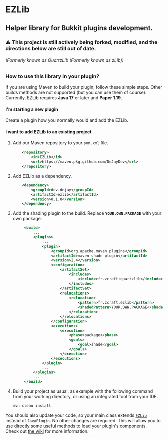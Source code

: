 EZLib
==========

Helper library for Bukkit plugins development.
----

### ⚠️ This project is still actively being forked, modified, and the directions below are still out of date. 

###### (Formerly known as QuartzLib (Formerly known as zLib))

### How to use this library in your plugin?

If you are using Maven to build your plugin, follow these simple steps. Other builds methods are not supported (but you can use them of course).  
Currently, EZLib requires **Java 17** or later and **Paper 1.19**.

#### I'm starting a new plugin

Create a plugin how you normally would and add the EZLib.

#### I want to add EZLib to an existing project

1. Add our Maven repository to your `pom.xml` file.
  
    ```xml
        <repository>
            <id>EZLib</id>
            <url>https://maven.pkg.github.com/DeJayDev</url>
        </repository>
    ```

2. Add EZLib as a dependency.
  
    ```xml
        <dependency>
            <groupId>dev.dejay</groupId>
            <artifactId>ezlib</artifactId>
            <version>0.1.0</version>
        </dependency>
    ```
    
3. Add the shading plugin to the build. Replace **`YOUR.OWN.PACKAGE`** with your own package.
  
   ```xml
        <build>
            ...
            <plugins>
                ...
                <plugin>
                    <groupId>org.apache.maven.plugins</groupId>
                    <artifactId>maven-shade-plugin</artifactId>
                    <version>2.4</version>
                    <configuration>
                        <artifactSet>
                            <includes>
                                <include>fr.zcraft:quartzlib</include>
                            </includes>
                        </artifactSet>
                        <relocations>
                            <relocation>
                                <pattern>fr.zcraft.ezlib</pattern>
                                <shadedPattern>YOUR.OWN.PACKAGE</shadedPattern>
                            </relocation>
                        </relocations>
                    </configuration>
                    <executions>
                        <execution>
                            <phase>package</phase>
                            <goals>
                                <goal>shade</goal>
                            </goals>
                        </execution>
                    </executions>
                </plugin>
                ...
            </plugins>
            ...
        </build>
   ```
   
4. Build your project as usual, as example with the following command from your working directory, or using an integrated tool from your IDE.
  
   ```bash
   mvn clean install
   ```

You should also update your code, so your main class extends [`EZLib`](https://zdevelopers.github.io/QuartzLib/?fr/zcraft/quartzlib/core/QuartzPlugin.html) instead of `JavaPlugin`. 
No other changes are required. This will allow you to use directly some useful methods to load your plugin's components.  
Check out [the wiki](https://github.com/zDevelopers/QuartzLib/wiki/Installation) for more information.
